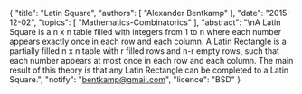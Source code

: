 {
    "title": "Latin Square",
    "authors": [
        "Alexander Bentkamp"
    ],
    "date": "2015-12-02",
    "topics": [
        "Mathematics-Combinatorics"
    ],
    "abstract": "\nA Latin Square is a n x n table filled with integers from 1 to n where each number appears exactly once in each row and each column. A Latin Rectangle is a partially filled n x n table with r filled rows and n-r empty rows, such that each number appears at most once in each row and each column. The main result of this theory is that any Latin Rectangle can be completed to a Latin Square.",
    "notify": "bentkamp@gmail.com",
    "licence": "BSD"
}